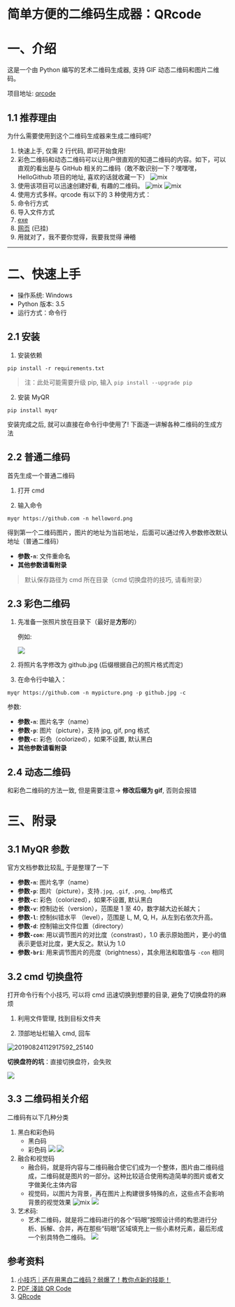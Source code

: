 # 简单方便的二维码生成器：QRcode

# 一、介绍

这是一个由 Python 编写的艺术二维码生成器, 支持 GIF 动态二维码和图片二维码。

项目地址: [qrcode](https://github.com/sylnsfar/qrcode/blob/master/README-cn.md)


## 1.1 推荐理由
为什么需要使用到这个二维码生成器来生成二维码呢?

1. 快速上手, 仅需 2 行代码, 即可开始食用!
2. 彩色二维码和动态二维码可以让用户很直观的知道二维码的内容。如下，可以直观的看出是与 GitHub 相关的二维码（敢不敢识别一下？嘿嘿嘿，HelloGithub 项目的地址, 喜欢的话就收藏一下）
    ![mix](_v_images/20190824101921343_7146.png)
3. 使用该项目可以迅速创建好看, 有趣的二维码。
    ![mix](_v_images/20190824102906351_2183.png)
    ![mix](_v_images/20190824103159810_19462.gif)
4. 使用方式多样。qrcode 有以下的 3 种使用方式：
  1. 命令行方式
  2. 导入文件方式 
  3. [exe](https://github.com/sylnsfar/qrcode_win)
  4. [网页](http://www.amazing-qrcode.com/) (已挂)
5. 用就对了，我不要你觉得，我要我觉得 ~~滑稽~~
---

# 二、快速上手

- 操作系统: Windows
- Python 版本: 3.5
- 运行方式：命令行

## 2.1 安装

1. 安装依赖
```shell
pip install -r requirements.txt
```
> 注：此处可能需要升级 pip, 输入 `pip install --upgrade pip`

2. 安装 MyQR
```shell
pip install myqr
```

安装完成之后, 就可以直接在命令行中使用了! 下面逐一讲解各种二维码的生成方法

## 2.2 普通二维码

首先生成一个普通二维码

1. 打开 cmd 

2. 输入命令
```shell
myqr https://github.com -n helloword.png
```

得到第一个二维码图片，图片的地址为当前地址，后面可以通过传入参数修改默认地址（普通二维码）

- **参数`-n`**: 文件重命名
- **其他参数请看附录**

> 默认保存路径为 cmd 所在目录（cmd 切换盘符的技巧, 请看附录）

## 2.3 彩色二维码

1. 先准备一张照片放在目录下（最好是**方形**的）

    例如:

    ![](_v_images/20190824121625794_11705.png)

2. 将照片名字修改为 github.jpg (后缀根据自己的照片格式而定)

3. 在命令行中输入：
```shell
myqr https://github.com -n mypicture.png -p github.jpg -c
```
参数:
   - **参数`-n`**: 图片名字（name）
   - **参数`-p`**: 图片（picture），支持 jpg, gif, png 格式
   - **参数`-c`**: 彩色（colorized），如果不设置, 默认黑白
   - **其他参数请看附录**

## 2.4 动态二维码

和彩色二维码的方法一致, 但是需要注意-> **修改后缀为 gif**, 否则会报错

# 三、附录
## 3.1 MyQR 参数

官方文档参数比较乱, 于是整理了一下

- **参数`-n`**: 图片名字（name）
- **参数`-p`**: 图片（picture），支持`.jpg`, `.gif`, `.png`, `.bmp`格式
- **参数`-c`**: 彩色（colorized），如果不设置, 默认黑白
- **参数`-v`**: 控制边长（version），范围是 1 至 40，数字越大边长越大；
- **参数`-l`**: 控制纠错水平 （level），范围是 L, M, Q, H，从左到右依次升高。
- **参数`-d`**: 控制输出文件位置（directory）
- **参数`-con`**: 用以调节图片的对比度（constrast），1.0 表示原始图片，更小的值表示更低对比度，更大反之。默认为 1.0
- **参数`-bri`**: 用来调节图片的亮度（brightness），其余用法和取值与 `-con` 相同

## 3.2 cmd 切换盘符

打开命令行有个小技巧, 可以将 cmd 迅速切换到想要的目录, 避免了切换盘符的麻烦

1. 利用文件管理, 找到目标文件夹

2. 顶部地址栏输入 cmd, 回车

![20190824112917592_25140](_v_images/20190824113002601_18331.png)

**切换盘符的坑**：直接切换盘符，会失败

![](_v_images/20190824113815824_448.png)

## 3.3 二维码相关介绍

二维码有以下几种分类
1. 黑白和彩色码
   - 黑白码
   - 彩色码
        ![](_v_images/1.png)
        ![](_v_images/2.png)
2. 融合和视觉码
    - 融合码，就是将内容与二维码融合使它们成为一个整体，图片由二维码组成，二维码就是图片的一部分。这种比较适合使用构造简单的图片或者文字做美化主体内容
    - 视觉码，以图片为背景，再在图片上构建很多特殊的点，这些点不会影响背景的视觉效果
        ![mix](_v_images/20190824102906351_2183.png)
        ![](_v_images/3.gif)
3. 艺术码:
   - 艺术二维码，就是将二维码进行的各个“码眼”按照设计师的构思进行分析、拆解、合并，再在那些“码眼”区域填充上一些小素材元素，最后形成一个别具特色二维码。
        ![](_v_images/4.gif)

## 参考资料

1. [小技巧｜还在用黑白二维码？弱爆了！教你点新的技能！](https://www.jianshu.com/p/5f8df373be7a)
2. [PDF 淺談 QR Code](https://www.csie.ntu.edu.tw/~kmchao/bcc15spr/20150325_QR_Code.pdf)
3. [QRcode](https://github.com/sylnsfar/qrcode/blob/master/README-cn.md)
